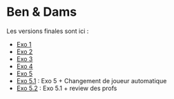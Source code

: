 # Ben & Dams

Les versions finales sont ici :
* [Exo 1](https://github.com/damienfern/DamsGame/releases/tag/1.0)
* [Exo 2](https://github.com/damienfern/DamsGame/releases/tag/2.0)
* [Exo 3](https://github.com/damienfern/DamsGame/releases/tag/3.0)
* [Exo 4](https://github.com/damienfern/DamsGame/releases/tag/4.0)
* [Exo 5](https://github.com/damienfern/DamsGame/releases/tag/5.0)
* [Exo 5.1](https://github.com/damienfern/DamsGame/releases/tag/5.1) : Exo 5 + Changement de joueur automatique
* [Exo 5.2](https://github.com/damienfern/DamsGame/releases/tag/5.2) : Exo 5.1 + review des profs
